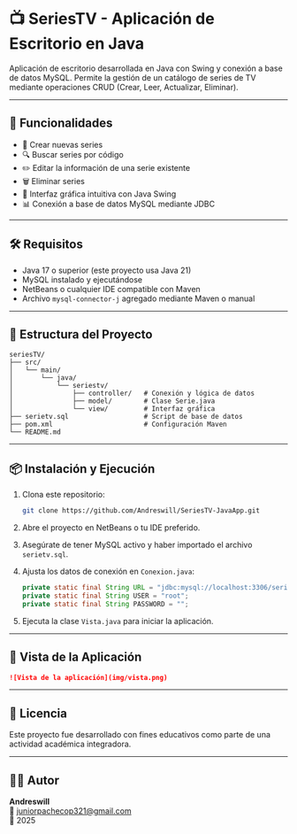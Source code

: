 # 📺 SeriesTV - Aplicación de Escritorio en Java

Aplicación de escritorio desarrollada en Java con Swing y conexión a base de datos MySQL. Permite la gestión de un catálogo de series de TV mediante operaciones CRUD (Crear, Leer, Actualizar, Eliminar).

---

## 🚀 Funcionalidades

- 📄 Crear nuevas series
- 🔍 Buscar series por código
- ✏️ Editar la información de una serie existente
- 🗑️ Eliminar series
- 🎨 Interfaz gráfica intuitiva con Java Swing
- 📊 Conexión a base de datos MySQL mediante JDBC

---

## 🛠️ Requisitos

- Java 17 o superior (este proyecto usa Java 21)
- MySQL instalado y ejecutándose
- NetBeans o cualquier IDE compatible con Maven
- Archivo `mysql-connector-j` agregado mediante Maven o manual

---

## 🧱 Estructura del Proyecto

```
seriesTV/
├── src/
│   └── main/
│       └── java/
│           └── seriestv/
│               ├── controller/   # Conexión y lógica de datos
│               ├── model/        # Clase Serie.java
│               └── view/         # Interfaz gráfica
├── serietv.sql                   # Script de base de datos
├── pom.xml                       # Configuración Maven
└── README.md
```

---

## 📦 Instalación y Ejecución

1. Clona este repositorio:
   ```bash
   git clone https://github.com/Andreswill/SeriesTV-JavaApp.git
   ```

2. Abre el proyecto en NetBeans o tu IDE preferido.

3. Asegúrate de tener MySQL activo y haber importado el archivo `serietv.sql`.

4. Ajusta los datos de conexión en `Conexion.java`:
   ```java
   private static final String URL = "jdbc:mysql://localhost:3306/serietv";
   private static final String USER = "root";
   private static final String PASSWORD = "";
   ```

5. Ejecuta la clase `Vista.java` para iniciar la aplicación.

---

## 🧪 Vista de la Aplicación


```markdown
![Vista de la aplicación](img/vista.png)
```

---

## 📄 Licencia

Este proyecto fue desarrollado con fines educativos como parte de una actividad académica integradora.

---

## 👨‍💻 Autor

**Andreswill**  
📧 juniorpachecop321@gmail.com  
📆 2025
